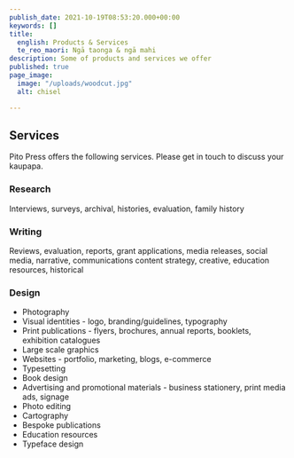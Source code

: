 ```yaml
---
publish_date: 2021-10-19T08:53:20.000+00:00
keywords: []
title:
  english: Products & Services
  te_reo_maori: Ngā taonga & ngā mahi
description: Some of products and services we offer
published: true
page_image:
  image: "/uploads/woodcut.jpg"
  alt: chisel

---
```

## Services

Pito Press offers the following services. Please get in touch to discuss your kaupapa.

### Research

Interviews, surveys, archival, histories, evaluation, family history

### Writing

Reviews, evaluation, reports, grant applications, media releases, social media, narrative, communications content strategy, creative, education resources, historical

### Design

* Photography
* Visual identities - logo, branding/guidelines, typography
* Print publications - flyers, brochures, annual reports, booklets, exhibition catalogues
* Large scale graphics
* Websites - portfolio, marketing, blogs, e-commerce
* Typesetting
* Book design
* Advertising and promotional materials - business stationery, print media ads, signage
* Photo editing
* Cartography
* Bespoke publications
* Education resources
* Typeface design